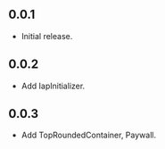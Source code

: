 ## 0.0.1

* Initial release.
## 0.0.2

* Add IapInitializer.
## 0.0.3

* Add TopRoundedContainer, Paywall.

